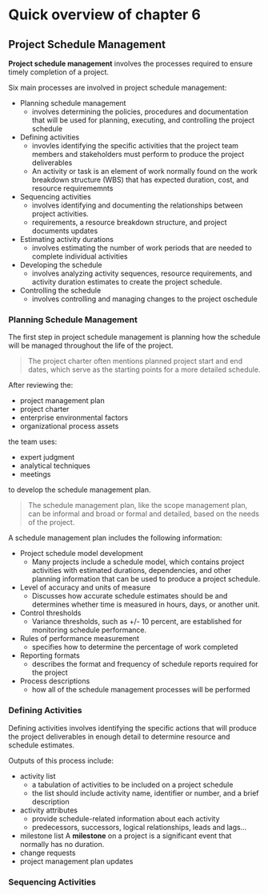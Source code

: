 # Quick overview of chapter 6

## Project Schedule Management

**Project schedule management** involves the processes required to ensure timely completion of a project.

Six main processes are involved in project schedule management:
+ Planning schedule management
    + involves determining the policies, procedures and documentation that will be used for planning, executing, and controlling the project schedule
+ Defining activities
    + invovles identifying the specific activities that the project team members and stakeholders must perform to produce the project deliverables
    + An activity or task is an element of work normally found on the work breakdown structure (WBS) that has expected duration, cost, and resource requirememnts
+ Sequencing activities
    + involves identifying and documenting the relationships between project activities.
    + requirements, a resource breakdown structure, and project documents updates
+ Estimating activity durations
    + involves estimating the number of work periods that are needed to complete individual activities
+ Developing the schedule
    + involves analyzing activity sequences, resource requirements, and activity duration estimates to create the project schedule.
+ Controlling the schedule
    + involves controlling and managing changes to the project oschedule

### Planning Schedule Management

The first step in project schedule management is planning how the schedule will be managed throughout the life of the project.

> The project charter often mentions planned project start and end dates, which serve as the starting points for a more detailed schedule.

After reviewing the:
+ project management plan
+ project charter
+ enterprise environmental factors
+ organizational process assets

the team uses:
+ expert judgment
+ analytical techniques
+ meetings

to develop the schedule management plan.

> The schedule management plan, like the scope management plan, can be informal and broad or formal and detailed, based on the needs of the project.

A schedule management plan includes the following information:
+ Project schedule model development
    + Many projects include a schedule model, which contains project activities with estimated durations, dependencies, and other planning information that can be used to produce a project schedule.
+ Level of accuracy and units of measure
    + Discusses how accurate schedule estimates should be and determines whether time is measured in hours, days, or another unit.
+ Control thresholds
    + Variance thresholds, such as +/- 10 percent, are established for monitoring schedule performance.
+ Rules of performance measurement
    + specifies how to determine the percentage of work completed
+ Reporting formats
    + describes the format and frequency of schedule reports required for the project
+ Process descriptions
    + how all of the schedule management processes will be performed

### Defining Activities

Defining activities involves identifying the specific actions that will produce the project deliverables in enough detail to determine resource and schedule estimates.

Outputs of this process include:
+ activity list
    + a tabulation of activities to be included on a project schedule
    + the list should include activity name, identifier or number, and a brief description
+ activity attributes
    + provide schedule-related information about each activity
    + predecessors, successors, logical relationships, leads and lags...
+ milestone list
    A **milestone** on a project is a significant event that normally has no duration.
+ change requests
+ project management plan updates

### Sequencing Activities
